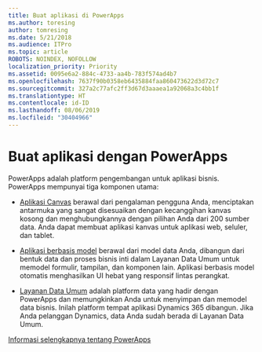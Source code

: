 ```yaml
---
title: Buat aplikasi di PowerApps
ms.author: toresing
author: tomresing
ms.date: 5/21/2018
ms.audience: ITPro
ms.topic: article
ROBOTS: NOINDEX, NOFOLLOW
localization_priority: Priority
ms.assetid: 0095e6a2-884c-4733-aa4b-783f574ad4b7
ms.openlocfilehash: 7637f90b0358eb6435884faa860473622d3d72c7
ms.sourcegitcommit: 327a2c77afc2ff3d67d3aaaea1a92068a3c4bb1f
ms.translationtype: HT
ms.contentlocale: id-ID
ms.lasthandoff: 08/06/2019
ms.locfileid: "30404966"
---
```

# <a name="create-apps-with-powerapps"></a>Buat aplikasi dengan PowerApps

PowerApps adalah platform pengembangan untuk aplikasi bisnis. PowerApps mempunyai tiga komponen utama: 
  
- [Aplikasi Canvas](https://go.microsoft.com/fwlink/?linkid=874495) berawal dari pengalaman pengguna Anda, menciptakan antarmuka yang sangat disesuaikan dengan kecanggihan kanvas kosong dan menghubungkannya dengan pilihan Anda dari 200 sumber data. Anda dapat membuat aplikasi kanvas untuk aplikasi web, seluler, dan tablet. 
    
- [Aplikasi berbasis model](https://go.microsoft.com/fwlink/?linkid=874496) berawal dari model data Anda, dibangun dari bentuk data dan proses bisnis inti dalam Layanan Data Umum untuk memodel formulir, tampilan, dan komponen lain. Aplikasi berbasis model otomatis menghasilkan UI hebat yang responsif lintas perangkat. 
    
- [Layanan Data Umum](https://go.microsoft.com/fwlink/?linkid=874497) adalah platform data yang hadir dengan PowerApps dan memungkinkan Anda untuk menyimpan dan memodel data bisnis. Inilah platform tempat aplikasi Dynamics 365 dibangun. Jika Anda pelanggan Dynamics, data Anda sudah berada di Layanan Data Umum. 
    
[Informasi selengkapnya tentang PowerApps](https://go.microsoft.com/fwlink/?linkid=874498)
  

